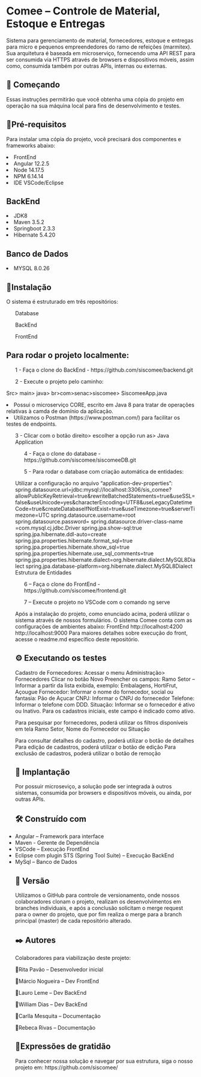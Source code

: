 <h1>Comee – Controle de Material, Estoque e Entregas</h1>
<p>Sistema para gerenciamento de material, fornecedores, estoque e entregas para micro e pequenos empreendedores do ramo de refeições (marmitex).
Sua arquitetura é baseada em microserviço, fornecendo uma API REST para ser consumida via HTTPS através de browsers e dispositivos móveis, assim como, consumida também por outras APIs, internas ou externas.</p>
<h2>🚀 Começando </h2>
<p>Essas instruções permitirão que você obtenha uma cópia do projeto em operação na sua máquina local para fins de desenvolvimento e testes.</p>
<h2> 📂Pré-requisitos</h2>
<p>Para instalar uma cópia do projeto, você precisará dos componentes e frameworks abaixo:</p>
<li>FrontEnd</li>
<li>Angular 12.2.5</li>
<li>Node 14.17.5</li>
<li>NPM 6.14.14</li>
<li>IDE VSCode/Eclipse </li>

<h2>BackEnd</h2>
<li>JDK8</li>
<li>Maven 3.5.2</li>
<li>Springboot 2.3.3</li>
<li>Hibernate 5.4.20</li>

<h2>Banco de Dados</h2>
<li>MYSQL 8.0.26</li>

<h2>🔧Instalação</h2>
<p>O sistema é estruturado em três repositórios:</p>
<ul>Database</ul>
<ul>BackEnd</ul>
<ul>FrontEnd</ul>

<h2>Para rodar o projeto localmente: </h2>
<ul>1 - Faça o clone do BackEnd - https://github.com/siscomee/backend.git</ul>
<ul>2 - Execute o projeto pelo caminho:</ul>
<p>Src> main> java> br>com>senac>siscomee> SiscomeeApp.java</p>
<li>Possui o microserviço CORE, escrito em Java 8 para tratar de operações relativas à camda de domínio da aplicação.</li>
<li>Utilizamos o Postman (https://www.postman.com/) para facilitar os testes de endpoints.</li>
<ul>3 - Clicar com o botão direito> escolher a opção run as> Java Application

<ul>4 - Faça o clone do database - https://github.com/siscomee/siscomeeDB.git</ul>
<ul>5 - Para rodar o database com criação automática de entidades:</ul>
<p>Utilizar a configuração no arquivo “application-dev-properties”: spring.datasource.url=jdbc:mysql://localhost:3306/sis_comee?allowPublicKeyRetrieval=true&rewriteBatchedStatements=true&useSSL=false&useUnicode=yes&characterEncoding=UTF8&useLegacyDatetimeCode=true&createDatabaseIfNotExist=true&useTimezone=true&serverTimezone=UTC
spring.datasource.username=root
spring.datasource.password=
spring.datasource.driver-class-name =com.mysql.cj.jdbc.Driver
spring.jpa.show-sql:true
spring.jpa.hibernate.ddl-auto=create
spring.jpa.properties.hibernate.format_sql=true
spring.jpa.properties.hibernate.show_sql=true
spring.jpa.properties.hibernate.use_sql_comments=true
spring.jpa.properties.hibernate.dialect=org.hibernate.dialect.MySQL8Dialect
spring.jpa.database-platform=org.hibernate.dialect.MySQL8Dialect
Estrutura de Entidades<p>

<ul>6 – Faça o clone do FrontEnd - https://github.com/siscomee/frontend.git </ul>
<ul>7 – Execute o projeto no VSCode com o comando ng serve</ul>

Após a instalação do projeto, como enunciado acima, poderá utilizar o sistema através de nossos formulários.
O sistema Comee conta com as configurações de ambientes abaixo:
FrontEnd
http://localhost:4200
http://localhost:9000
Para maiores detalhes sobre execução do front, acesse o readme.md específico deste repositório.

<h2>⚙️ Executando os testes</h2>
<p>Cadastro de Fornecedores:
Acessar o menu Administração> Fornecedores
Clicar no botão Novo
Preencher os campos:
Ramo Setor – Informar a partir da lista exibida, exemplo: Embalagens, HortiFrut, Açougue
Fornecedor: Informar o nome do fornecedor, social ou fantasia: Pão de Açucar
CNPJ: Informar o CNPJ do fornecedor
Telefone: Informar o telefone com DDD.
Situação: Informar se o fornecedor é ativo ou Inativo.
Para os cadastros iniciais, este campo é indicado como ativo.

Para pesquisar por fornecedores, poderá utilizar os filtros disponíveis em tela
Ramo Setor, Nome do Fornecedor ou Situação

Para consultar detalhes do cadastro, poderá utilizar o botão de detalhes 
Para edição de cadastros, poderá utilizar o botão de edição 
Para exclusão de cadastros, poderá utilizar o botão de remoção </p>

<h2>🚚 Implantação</h2>
Por possuir microseviço, a solução pode ser integrada à outros sistemas, consumida por browsers e dispositivos móveis, ou ainda, por outras APIs.
<h2>🛠 Construído com</h2>
<li>Angular – Framework para interface</li>
<li>Maven - Gerente de Dependência</li>
<li>VSCode – Execução FrontEnd</li>
<li>Eclipse com plugin STS (Spring Tool Suite) – Execução BackEnd</li>
<li>MySql – Banco de Dados</li>
<h2>🙋 Versão</h2>
<p>Utilizamos o GitHub para controle de versionamento, onde nossos colaboradores clonam o projeto, realizam os desenvolvimentos em branches individuais, e após a conclusão solicitam o merge request para o owner do projeto, que por fim realiza o merge para a branch principal (master) de cada repositório alterado.</p>
<h2>✒️ Autores</h2>
<p>Colaboradores para viabilização deste projeto:</p>
<p>👩Rita Pavão – Desenvolvedor inicial<p/>
<p>👨Márcio Nogueira – Dev FrontEnd </p>
<p>👨Lauro Leme – Dev BackEnd</p>
<p>👨William Dias – Dev BackEnd</p>
<p>👩Carlla Mesquita – Documentação </p> 
<p>👩Rebeca Rivas – Documentação</p>
<h2>🎁Expressões de gratidão</h2>
Para conhecer nossa solução e navegar por sua estrutura, siga o nosso projeto em: https://github.com/siscomee/

